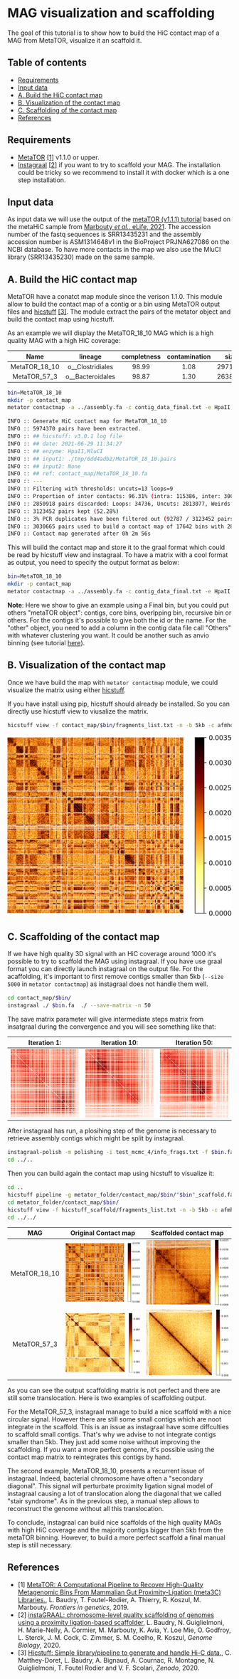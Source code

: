 # MAG visualization and scaffolding

The goal of this tutorial is to show how to build the HiC contact map of a MAG from MetaTOR, visualize it an scaffold it.

## Table of contents

* [Requirements](#Requirements)
* [Input data](#Input-data)
* [A. Build the HiC contact map](#A-Build-the-HiC-contact-map)
* [B. Visualization of the contact map](#B-Visualization-of-the-contact-map)
* [C. Scaffolding of the contact map](#C-Scaffolding-of-the-contact-map)
* [References](#References)

## Requirements

* [MetaTOR](https://github.com/koszullab/metaTOR) [[1]](#References) v1.1.0 or upper.
* [Instagraal](https://github.com/koszullab/instaGRAAL) [[2]](#References) if you want to try to scaffold your MAG. The installation could be tricky so we recommend to install it with docker which is a one step installation.

## Input data

As input data we will use the output of the [metaTOR (v1.1.1) tutorial](metator_tutorial.md) based on  the metaHiC sample from [Marbouty *et al.*, eLife, 2021](https://elifesciences.org/articles/60608). The accession number of the fastq sequences is SRR13435231 and the assembly accession number is ASM1314648v1 in the BioProject PRJNA627086 on the NCBI database. To have more contacts in the map we also use the MluCI library (SRR13435230) made on the same sample.

## A. Build the HiC contact map

MetaTOR have a conatct map module since the verison 1.1.0. This module allow to build the contact map of a contig or a bin using MetaTOR output files and [hicstuff](https://github.com/koszullab/metaTOR) [[3]](#References). The module extract the pairs of the metator object and build the contact map using hicstuff.

As an example we will display the MetaTOR_18_10 MAG which is a high quality MAG with a high HiC coverage:

|Name|lineage|completness|contamination|size|contigs|N50|longest_contig|GC|coding_density|taxonomy|HiC_Coverage|
|:-:|:-:|:-:|:-:|:-:|:-:|:-:|:-:|:-:|:-:|:-:|:-:|
|MetaTOR_18_10|o__Clostridiales|98.99|1.08|2971267|339|44097|160347|45.02|86.97|k__Bacteria;p__Firmicutes;c__Clostridia;o__Clostridiales;f__Ruminococcaceae|4.48E+03|
|MetaTOR_57_3|o__Bacteroidales|98.87|1.30|2638544|115|299658|490151|44.82|89.31|k__Bacteria;p__Bacteroidetes;c__Bacteroidia;o__Bacteroidales;f__Porphyromonadaceae_2|3.68E+03|

```sh
bin=MetaTOR_18_10
mkdir -p contact_map
metator contactmap -a ../assembly.fa -c contig_data_final.txt -e HpaII,MluCI -n $bin -p alignment_0.pairs,alignment_1.pairs -DfF -s 5000 -o contact_map/$bin/
```

```sh
INFO :: Generate HiC contact map for MetaTOR_18_10
INFO :: 5974370 pairs have been extracted.
INFO :: ## hicstuff: v3.0.1 log file
INFO :: ## date: 2021-06-29 11:34:27
INFO :: ## enzyme: HpaII,MluCI
INFO :: ## input1: ./tmp/6dd4adb2/MetaTOR_18_10.pairs 
INFO :: ## input2: None
INFO :: ## ref: contact_map/MetaTOR_18_10.fa
INFO :: ---
INFO :: Filtering with thresholds: uncuts=13 loops=9
INFO :: Proportion of inter contacts: 96.31% (intra: 115386, inter: 3008066)
INFO :: 2850918 pairs discarded: Loops: 34736, Uncuts: 2813077, Weirds: 3105
INFO :: 3123452 pairs kept (52.28%)
INFO :: 3% PCR duplicates have been filtered out (92787 / 3123452 pairs) 
INFO :: 3030665 pairs used to build a contact map of 17642 bins with 2886423 nonzero entries.
INFO :: Contact map generated after 0h 2m 56s
```

This will build the contact map and store it to the graal format which could be read by hicstuff view and instagraal. To have a matrix with a cool format as output, you need to specify the output format as below:

```sh
bin=MetaTOR_18_10
mkdir -p contact_map
metator contactmap -a ../assembly.fa -c contig_data_final.txt -e HpaII n $bin -p alignment_0.pairs,alignment_1.pairs -DfF -s 5000 -o contact_map/$bin/ -m cool
```

**Note**: Here we show to give an example using a Final bin, but you could put others "metaTOR object": contigs, core bins, overlpping bin, recursive bin or others. For the contigs it's possible to give both the id or the name. For the "other" object, you need to add a column in the contig data file call "Others" with whatever clustering you want. It could be another such as anvio binning (see tutorial [here](manual_curation_of_metator_MAGs.md)).

## B. Visualization of the contact map

Once we have build the map with `metator contactmap` module, we could visualize the matrix using either [hicstuff](https://github.com/koszullab/hicstuff).

If you have install using pip, hicstuff should already be installed. So you can directly use hicstuff view to viusalize the matrix.

```sh
hicstuff view -f contact_map/$bin/fragments_list.txt -n -b 5kb -c afmhot_r -o contact_map/$bin/original_contact_map.png contact_map/$bin/abs_fragments_contacts_weighted.txt
```

![contact_map_MAG](images/contact_map_MAG_18.png)

## C. Scaffolding of the contact map

If we have high quality 3D signal with an HiC coverage around 1000 it's possible to try to scaffold the MAG using instagraal. If you have use graal format you can directly launch instagraal on the output file. For the acaffolding, it's important to first remove contigs smaller than 5kb (`--size 5000` in `metator contactmap`) as instagraal does not handle them well.

```sh
cd contact_map/$bin/
instagraal ./ $bin.fa  ./ --save-matrix -n 50
```

The save matrix parameter will give intermediate steps matrix from insatgraal during the convergence and you will see something like that:

|Iteration 1:|Iteration 10:|Iteration 50:|
|:-:|:-:|:-:|
|![instagraal_step_1](images/instagraal_step_1.png)|![instagraal_step_10](images/instagraal_step_10.png)|![instagraal_step_50](images/instagraal_step_50.png)|

After instagraal has run, a plosihing step of the genome is necessary to retrieve assembly contigs which might be split by instagraal.

```sh
instagraal-polish -m polishing -i test_mcmc_4/info_frags.txt -f $bin.fa  -o "$bin"_scaffold.fa
cd ../.. 
```

Then you can build again the contact map using hicstuff to visualize it:

```sh
cd ..
hicstuff pipeline -g metator_folder/contact_map/$bin/"$bin"_scaffold.fa  -e HpaII,MluCI -DFf -o metator_folder/contact_map/$bin/hicstuff_scaffold -t 16 hic_1_for.fastq.gz,hic_2_for.fastq.gz hic_1_rev.fastq.gz,hic_2_rev.fastq.gz
cd metator_folder/contact_map/$bin/
hicstuff view -f hicstuff_scaffold/fragments_list.txt -n -b 5kb -c afmhot_r -o scaffolded_contact_map.png hicstuff_scaffold/abs_fragments_contacts_weighted.txt
cd ../../
```

|MAG|Original Contact map|Scaffolded contact map|
|:-:|:-:|:-:|
|MetaTOR_18_10|![contact_map_MAG](images/contact_map_MAG_18.png)|![instagraal_contact_map](images/contact_map_instagraal_18.png)|
|MetaTOR_57_3|![contact_map_MAG](images/contact_map_MAG_57.png)|![instagraal_contact_map](images/contact_map_instagraal_57.png)|

As you can see the output scaffolding matrix is not perfect and there are still some translocation. Here is two examples of scaffolding output.

For the MetaTOR_57_3, instagraal manage to build a nice scaffold with a nice circular signal. However there are still some small contigs which are noot integrate in the scaffold. This is an issue as instagraal have some diffculties to scaffold small contigs. That's why we advise to not integrate contigs smaller than 5kb. They just add some noise without improving the scaffolding. If you want a more perfect genome, it's possible using the contact map matrix to reintegrates this contigs by hand.

The second example, MetaTOR_18_10, presents a recurrent issue of instagraal. Indeed, bacterial chromosome have often a "secondary diagonal". This signal will perturbate proximity ligation signal model of instagraal causing a lot of translocation along the diagonal that we called "stair syndrome". As in the previous step, a manual step allows to reconstruct the genome without all this translocation.

To conclude, instagraal can build nice scaffolds of the high quality MAGs with high HiC coverage and the majority contigs bigger than 5kb from the metaTOR binning. However, to build a more perfect scaffold a final manual step is still necessary.

## References

* [1] [MetaTOR: A Computational Pipeline to Recover High-Quality Metagenomic Bins From Mammalian Gut Proximity-Ligation (meta3C) Libraries.](https://www.frontiersin.org/articles/10.3389/fgene.2019.00753/full), L. Baudry, T. Foutel-Rodier, A. Thierry, R. Koszul, M. Marbouty. *Frontiers in genetics*, 2019.
* [2] [instaGRAAL: chromosome-level quality scaffolding of genomes using a proximity ligation-based scaffolder](https://genomebiology.biomedcentral.com/articles/10.1186/s13059-020-02041-z), L. Baudry, N. Guiglielmoni, H. Marie-Nelly, A. Cormier, M. Marbouty, K. Avia, Y. Loe Mie, O. Godfroy, L. Sterck, J. M. Cock, C. Zimmer, S. M. Coelho, R. Koszul, *Genome Biology*, 2020.
* [3] [Hicstuff: Simple library/pipeline to generate and handle Hi-C data.](http://doi.org/10.5281/zenodo.2620608), C. Matthey-Doret, L. Baudry, A. Bignaud, A. Cournac, R. Montagne, N. Guiglielmoni, T. Foutel Rodier and V. F. Scolari, *Zenodo*, 2020.
